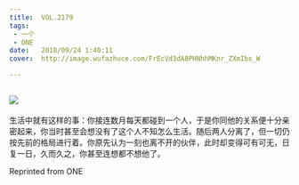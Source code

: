 ```yaml
---
title:	VOL.2179
tags:
 - 一个
 - ONE
date:	2018/09/24 1:40:11
cover:	http://image.wufazhuce.com/FrEcVd3dA8PHNhhMKnr_ZXmIbs_W

---
```

![](http://image.wufazhuce.com/FrEcVd3dA8PHNhhMKnr_ZXmIbs_W)
---

生活中就有这样的事：你接连数月每天都碰到一个人，于是你同他的关系便十分亲密起来，你当时甚至会想没有了这个人不知怎么生活。随后两人分离了，但一切仍按先前的格局进行着。你原先认为一刻也离不开的伙伴，此时却变得可有可无，日复一日，久而久之，你甚至连想都不想他了。
 
Reprinted from ONE
